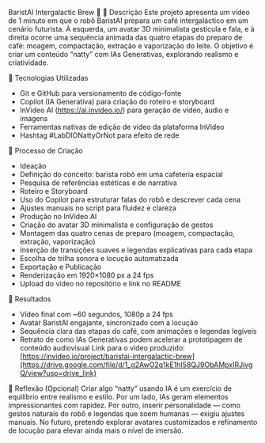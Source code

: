BaristAI Intergalactic Brew 🚀
📒 Descrição
Este projeto apresenta um vídeo de 1 minuto em que o robô BaristAI prepara um café intergaláctico em um cenário futurista. À esquerda, um avatar 3D minimalista gesticula e fala, e à direita ocorre uma sequência animada das quatro etapas do preparo de café: moagem, compactação, extração e vaporização do leite. O objetivo é criar um conteúdo “natty” com IAs Generativas, explorando realismo e criatividade.

🤖 Tecnologias Utilizadas
- Git e GitHub para versionamento de código-fonte
- Copilot (IA Generativa) para criação do roteiro e storyboard
- InVideo AI (https://ai.invideo.io/) para geração de vídeo, áudio e imagens
- Ferramentas nativas de edição de vídeo da plataforma InVideo
- Hashtag #LabDIONattyOrNot para efeito de rede

🧐 Processo de Criação
- Ideação
- Definição do conceito: barista robô em uma cafeteria espacial
- Pesquisa de referências estéticas e de narrativa
- Roteiro e Storyboard
- Uso do Copilot para estruturar falas do robô e descrever cada cena
- Ajustes manuais no script para fluidez e clareza
- Produção no InVideo AI
- Criação do avatar 3D minimalista e configuração de gestos
- Montagem das quatro cenas de preparo (moagem, compactação, extração, vaporização)
- Inserção de transições suaves e legendas explicativas para cada etapa
- Escolha de trilha sonora e locução automatizada
- Exportação e Publicação
- Renderização em 1920×1080 px a 24 fps
- Upload do vídeo no repositório e link no README

🚀 Resultados
- Vídeo final com ~60 segundos, 1080p a 24 fps
- Avatar BaristAI engajante, sincronizado com a locução
- Sequência clara das etapas do café, com animações e legendas legíveis
- Retrato de como IAs Generativas podem acelerar a prototipagem de conteúdo audiovisual
Link para o vídeo produzido:
[https://invideo.io/project/baristai-intergalactic-brew](https://drive.google.com/file/d/1_g2AwO2q1kE1hI58QJ9ObAMpxIRJivgQ/view?usp=drive_link)

💭 Reflexão (Opcional)
Criar algo “natty” usando IA é um exercício de equilíbrio entre realismo e estilo. Por um lado, IAs geram elementos impressionantes com rapidez. Por outro, inserir personalidade — como gestos naturais do robô e legendas que soem humanas — exigiu ajustes manuais. No futuro, pretendo explorar avatares customizados e refinamento de locução para elevar ainda mais o nível de imersão.
